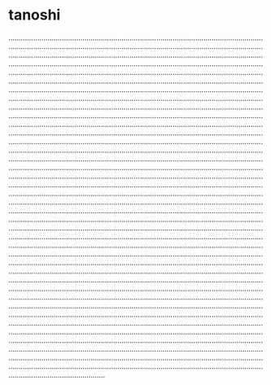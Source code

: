 # tanoshi

...................................................................................................................................................................................................................................................................................................................................................................................................................................................................................................................................................................................................................................................................................................................................................................................................................................................................................................................................................................................................................................................................................................................................................................................................................................................................................................................................................................................................................................................................................................................................................................................................................................................................................................................................................................................................................................................................................................................................................................................................................................................................................................................................................................................................................................................................................................................................................................................................................................................................................................................................................................................................................................................................................................................................................................................................................................................................................................................................................................................................................................................................................................................................................................................................................................................................................................................................................................................................................................................................................................................................................................................................................................................................................................................................................................................................................................................................................................................................................................................................................................................................................................................................................................................................................................................................................................................................................................................................................................................................................................................................................................................................................................................................................................................................................................................................................................................................................................................................................................................................................................................................................